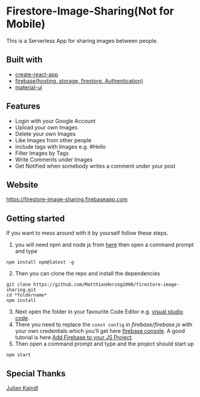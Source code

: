 # Firestore-Image-Sharing(Not for Mobile)
This is a Serverless App for sharing images between people.

## Built with
- [create-react-app](https://github.com/facebook/create-react-app)
- [firebase(hosting, storage, firestore, Authentication)](https://github.com/firebase/)
- [material-ui](https://github.com/mui-org/material-ui)

## Features
- Login with your Google Account
- Upload your own Images
- Delete your own Images
- Like Images from other people
- include tags with Images e.g. #Hello
- Filter Images by Tags
- Write Comments under Images
- Get Notified when somebody writes a comment under your post

## Website
https://firestore-image-sharing.firebaseapp.com

## Getting started
If you want to mess around with it by yourself follow these steps.
1. you will need npm and node js from [here](https://www.npmjs.com/get-npm)
then open a command prompt and type
```
npm install npm@latest -g
```
2. Then you can clone the repo and install the dependencies
```
git clone https://github.com/MatthiasHerzog2000/firestore-image-sharing.git
cd *foldername*
npm install
```
3. Next open the folder in your favourite Code Editor e.g. [visual studio code](https://code.visualstudio.com/).
4. There you need to replace the `const config` in *firebase/firebase.js* with your own credentials which you'll get here [firebase console](https://console.firebase.google.com/u/0/). A good tutorial is here [Add Firebase to your JS Project](https://firebase.google.com/docs/web/setup).
5. Then open a command prompt and type and the project should start up
```
npm start
```
## Special Thanks
[Julian Kaindl](https://github.com/KaindlJulian)
